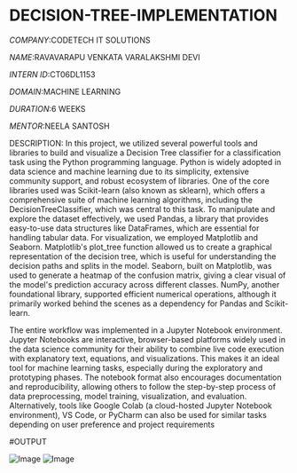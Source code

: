 # DECISION-TREE-IMPLEMENTATION

*COMPANY*:CODETECH IT SOLUTIONS

*NAME*:RAVAVARAPU VENKATA VARALAKSHMI DEVI

*INTERN ID*:CT06DL1153

*DOMAIN*:MACHINE LEARNING

*DURATION*:6 WEEKS

*MENTOR*:NEELA SANTOSH

DESCRIPTION:
In this project, we utilized several powerful tools and libraries to build and visualize a Decision Tree classifier for a classification task using the Python programming language. Python is widely adopted in data science and machine learning due to its simplicity, extensive community support, and robust ecosystem of libraries. One of the core libraries used was Scikit-learn (also known as sklearn), which offers a comprehensive suite of machine learning algorithms, including the DecisionTreeClassifier, which was central to this task. To manipulate and explore the dataset effectively, we used Pandas, a library that provides easy-to-use data structures like DataFrames, which are essential for handling tabular data. For visualization, we employed Matplotlib and Seaborn. Matplotlib's plot_tree function allowed us to create a graphical representation of the decision tree, which is useful for understanding the decision paths and splits in the model. Seaborn, built on Matplotlib, was used to generate a heatmap of the confusion matrix, giving a clear visual of the model's prediction accuracy across different classes. NumPy, another foundational library, supported efficient numerical operations, although it primarily worked behind the scenes as a dependency for Pandas and Scikit-learn.

The entire workflow was implemented in a Jupyter Notebook environment. Jupyter Notebooks are interactive, browser-based platforms widely used in the data science community for their ability to combine live code execution with explanatory text, equations, and visualizations. This makes it an ideal tool for machine learning tasks, especially during the exploratory and prototyping phases. The notebook format also encourages documentation and reproducibility, allowing others to follow the step-by-step process of data preprocessing, model training, visualization, and evaluation. Alternatively, tools like Google Colab (a cloud-hosted Jupyter Notebook environment), VS Code, or PyCharm can also be used for similar tasks depending on user preference and project requirements

#OUTPUT

![Image](https://github.com/user-attachments/assets/85157c4f-3dc2-4c2a-9511-863ee4bb70a2)
![Image](https://github.com/user-attachments/assets/933810cc-57c3-4b18-a510-4128dae66ea9)
